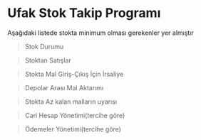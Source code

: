 # Ufak Stok Takip Programı
Aşağıdaki listede stokta minimum olması gerekenler yer almıştır
>Stok Durumu

>Stoktan Satışlar

>Stokta Mal Giriş-Çıkış İçin İrsaliye

>Depolar Arası Mal Aktarımı

>Stokta Az kalan malların uyarısı

>Cari Hesap Yönetimi(tercihe göre)

>Ödemeler Yönetimi(tercihe göre)
